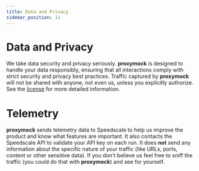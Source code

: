 ```yaml
---
title: Data and Privacy
sidebar_position: 11
---
```


# Data and Privacy

We take data security and privacy seriously. **proxymock** is designed to handle
your data responsibly, ensuring that all interactions comply with strict
security and privacy best practices. Traffic captured by **proxymock** will not
be shared with anyone, not even us, unless you explicitly authorize. See the
[license](./license.md) for more detailed information.

# Telemetry

**proxymock** sends telemetry data to Speedscale to help us improve the product
and know what features are important. It also contacts the Speedscale API to
validate your API key on each run. It does **not** send any information about
the specific nature of your traffic (like URLs, ports, content or other
sensitive data). If you don't believe us feel free to sniff the traffic (you
could do that with **proxymock**) and see for yourself.
